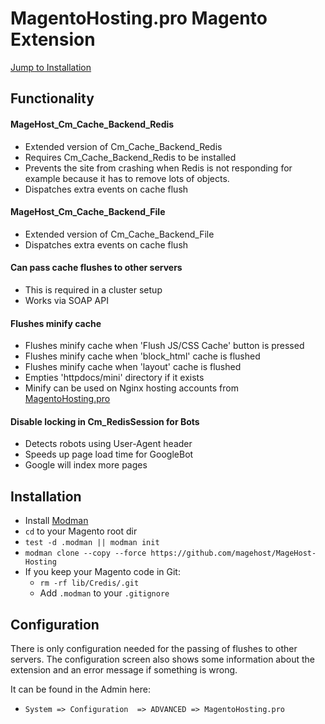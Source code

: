 # MagentoHosting.pro Magento Extension

[Jump to Installation](#installation)

## Functionality

#### MageHost_Cm_Cache_Backend_Redis
* Extended version of Cm_Cache_Backend_Redis
* Requires Cm_Cache_Backend_Redis to be installed
* Prevents the site from crashing when Redis is not responding for example because it has to remove lots of objects.
* Dispatches extra events on cache flush

#### MageHost_Cm_Cache_Backend_File
* Extended version of Cm_Cache_Backend_File
* Dispatches extra events on cache flush

#### Can pass cache flushes to other servers
* This is required in a cluster setup
* Works via SOAP API

#### Flushes minify cache
* Flushes minify cache when 'Flush JS/CSS Cache' button is pressed
* Flushes minify cache when 'block_html' cache is flushed
* Flushes minify cache when 'layout' cache is flushed
* Empties 'httpdocs/mini' directory if it exists
* Minify can be used on Nginx hosting accounts from [MagentoHosting.pro](https://magentohosting.pro)

#### Disable locking in Cm_RedisSession for Bots
* Detects robots using User-Agent header
* Speeds up page load time for GoogleBot
* Google will index more pages

## Installation
* Install [Modman](https://github.com/colinmollenhour/modman)
* `cd` to your Magento root dir
* `test -d .modman || modman init`
* `modman clone --copy --force https://github.com/magehost/MageHost-Hosting`
* If you keep your Magento code in Git: 
  * `rm -rf lib/Credis/.git`
  * Add `.modman` to your `.gitignore`

## Configuration
There is only configuration needed for the passing of flushes to other servers. The configuration screen also shows some information about the extension and an error message if something is wrong.

It can be found in the Admin here:
* `System => Configuration  => ADVANCED => MagentoHosting.pro`
